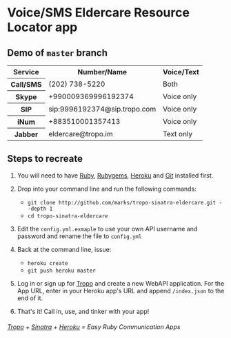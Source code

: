 Voice/SMS Eldercare Resource Locator app
========================================

Demo of `master` branch
-----------------------
<table>
  <tr>
    <th>Service</th>
    <th>Number/Name</th>
    <th>Voice/Text</th>
  </tr>
  <tr>
    <th>Call/SMS</th>
    <td>(202) 738-5220</td>
    <td>Both</td>
  </tr>
  <tr>
    <th>Skype</th>
    <td>+990009369996192374</td>
    <td>Voice only</td>
  </tr>
  <tr>
    <th>SIP</th>
    <td>sip:9996192374@sip.tropo.com</td>
    <td>Voice only</td>
  </tr>
  <tr>
    <th>iNum</th>
    <td>+883510001357413</td>
    <td>Voice only</td>
  </tr>
  <tr>
    <th>Jabber</th>
    <td>eldercare@tropo.im</td>
    <td>Text only</td>
  </tr>
</table>


Steps to recreate
-----------------

1. You will need to have [Ruby](http://www.ruby-lang.org/en/downloads/), [Rubygems](http://docs.rubygems.org/read/chapter/3), [Heroku](http://docs.heroku.com/heroku-command) and [Git](http://book.git-scm.com/2_installing_git.html) installed first.

2. Drop into your command line and run the following commands:
    * `git clone http://github.com/marks/tropo-sinatra-eldercare.git --depth 1`
    * `cd tropo-sinatra-eldercare`

3. Edit the `config.yml.exmaple` to use your own API username and password and rename the file to `config.yml`

4. Back at the command line, issue:
    * `heroku create`
    * `git push heroku master`

5. Log in or sign up for [Tropo](http://www.tropo.com/) and create a new WebAPI application.
    For the App URL, enter in your Heroku app's URL and append `/index.json` to the end of it.

6. That's it! Call in, use, and tinker with your app!

###### [Tropo](http://tropo.com) + [Sinatra](http://sinatrarb.com) + [Heroku](http://heroku.com/) = Easy Ruby Communication Apps
